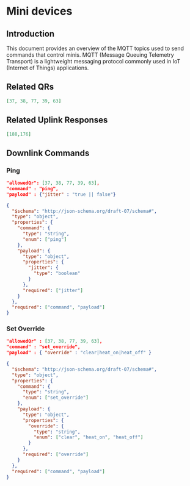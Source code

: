 # Mini devices

## Introduction

This document provides an overview of the MQTT topics used to send commands that control minis. MQTT (Message Queuing Telemetry Transport) is a lightweight messaging protocol commonly used in IoT (Internet of Things) applications.


## Related QRs
```json
[37, 38, 77, 39, 63]
```
## Related Uplink Responses
```json
[188,176]
```

## Downlink Commands

### Ping
```json
"allowedQr": [37, 38, 77, 39, 63],
"command" : "ping",
"payload" : {"jitter" : "true || false"}
```

```json 
{
  "$schema": "http://json-schema.org/draft-07/schema#",
  "type": "object",
  "properties": {
    "command": {
      "type": "string",
      "enum": ["ping"]
    },
    "payload": {
      "type": "object",
      "properties": {
        "jitter": {
          "type": "boolean"
        }
      },
      "required": ["jitter"]
    }
  },
  "required": ["command", "payload"]
}
```

### Set Override 
```json
"allowedQr" : [37, 38, 77, 39, 63],
"command" : "set_override",
"payload" : { "override" : "clear|heat_on|heat_off" }
```

```json
{
  "$schema": "http://json-schema.org/draft-07/schema#",
  "type": "object",
  "properties": {
    "command": {
      "type": "string",
      "enum": ["set_override"]
    },
    "payload": {
      "type": "object",
      "properties": {
        "override": {
          "type": "string",
          "enum": ["clear", "heat_on", "heat_off"]
        }
      },
      "required": ["override"]
    }
  },
  "required": ["command", "payload"]
}
```